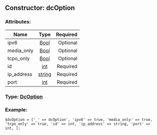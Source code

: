## Constructor: dcOption  

### Attributes:

| Name     |    Type       | Required |
|----------|:-------------:|---------:|
|ipv6|[Bool](../types/Bool.md) | Optional|
|media\_only|[Bool](../types/Bool.md) | Optional|
|tcpo\_only|[Bool](../types/Bool.md) | Optional|
|id|[int](../types/int.md) | Required|
|ip\_address|[string](../types/string.md) | Required|
|port|[int](../types/int.md) | Required|


### Type: [DcOption](../types/DcOption.md)

### Example:


```
$dcOption = ['_' => dcOption', 'ipv6' => true, 'media_only' => true, 'tcpo_only' => true, 'id' => int, 'ip_address' => string, 'port' => int, ];
```